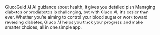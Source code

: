 GlucoGuid AI
AI guidance about health, it gives you detailed plan
Managing diabetes or prediabetes is challenging, but with Gluco AI, it’s easier than ever. Whether you’re aiming to control your blood sugar or work toward reversing diabetes, Gluco AI helps you track your progress and make smarter choices, all in one simple app.
